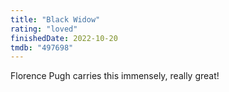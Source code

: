 ```yaml
---
title: "Black Widow"
rating: "loved"
finishedDate: 2022-10-20
tmdb: "497698"
---
```


Florence Pugh carries this immensely, really great!
